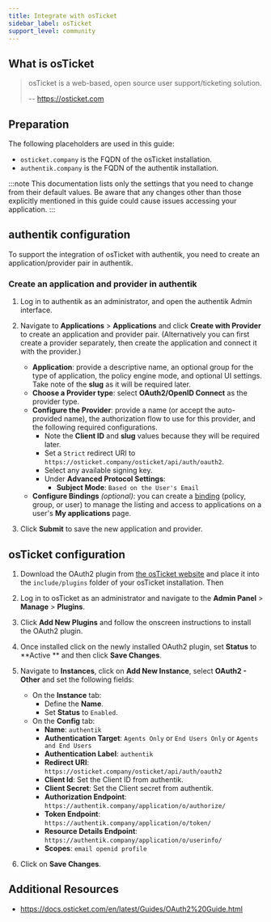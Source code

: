 ```yaml
---
title: Integrate with osTicket
sidebar_label: osTicket
support_level: community
---
```


## What is osTicket

> osTicket is a web-based, open source user support/ticketing solution.
>
> -- https://osticket.com

## Preparation

The following placeholders are used in this guide:

- `osticket.company` is the FQDN of the osTicket installation.
- `authentik.company` is the FQDN of the authentik installation.

:::note
This documentation lists only the settings that you need to change from their default values. Be aware that any changes other than those explicitly mentioned in this guide could cause issues accessing your application.
:::

## authentik configuration

To support the integration of osTicket with authentik, you need to create an application/provider pair in authentik.

### Create an application and provider in authentik

1. Log in to authentik as an administrator, and open the authentik Admin interface.
2. Navigate to **Applications** > **Applications** and click **Create with Provider** to create an application and provider pair. (Alternatively you can first create a provider separately, then create the application and connect it with the provider.)
    - **Application**: provide a descriptive name, an optional group for the type of application, the policy engine mode, and optional UI settings. Take note of the **slug** as it will be required later.
    - **Choose a Provider type**: select **OAuth2/OpenID Connect** as the provider type.
    - **Configure the Provider**: provide a name (or accept the auto-provided name), the authorization flow to use for this provider, and the following required configurations.
        - Note the **Client ID** and **slug** values because they will be required later.
        - Set a `Strict` redirect URI to `https://osticket.company/osticket/api/auth/oauth2`.
        - Select any available signing key.
        - Under **Advanced Protocol Settings**:
            - **Subject Mode**: `Based on the User's Email`
    - **Configure Bindings** _(optional)_: you can create a [binding](/docs/add-secure-apps/flows-stages/bindings/) (policy, group, or user) to manage the listing and access to applications on a user's **My applications** page.

3. Click **Submit** to save the new application and provider.

## osTicket configuration

1. Download the OAuth2 plugin from [the osTicket website](https://osticket.com/download) and place it into the `include/plugins` folder of your osTicket installation. Then 
2. Log in to osTicket as an administrator and navigate to the **Admin Panel** > **Manage** > **Plugins**. 
3. Click **Add New Plugins** and follow the onscreen instructions to install the OAuth2 plugin.
4. Once installed click on the newly installed OAuth2 plugin, set **Status** to **Active ** and then click **Save Changes**.
5. Navigate to **Instances**, click on **Add New Instance**, select **OAuth2 - Other** and set the following fields:
    - On the **Instance** tab:
        - Define the **Name**.
        - Set **Status** to `Enabled`.
    - On the **Config** tab:
        - **Name**: `authentik`
        - **Authentication Target**: `Agents Only` or `End Users Only` or `Agents and End Users`
        - **Authentication Label**: `authentik`
        - **Redirect URI**: `https://osticket.company/osticket/api/auth/oauth2`
        - **Client Id**: Set the Client ID from authentik.
        - **Client Secret**: Set the Client secret from authentik.
        - **Authorization Endpoint**: `https://authentik.company/application/o/authorize/`
        - **Token Endpoint**: `https://authentik.company/application/o/token/`
        - **Resource Details Endpoint**: `https://authentik.company/application/o/userinfo/`
        - **Scopes**: `email openid profile`

6. Click on **Save Changes**.

## Additional Resources

- https://docs.osticket.com/en/latest/Guides/OAuth2%20Guide.html
